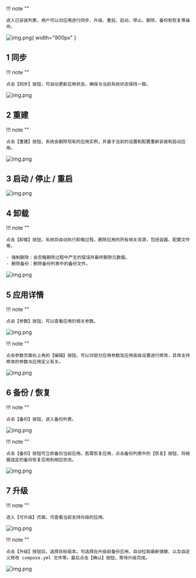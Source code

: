 !!! note ""

    进入已安装列表，用户可以对应用进行同步、升级、重启、启动、停止、删除、备份和恢复等操作。

![img.png](../../img/app/installed_list.png){ width="900px" }

## 1 同步

!!! note ""

    点击【同步】按钮，可自动更新应用状态，确保与当前系统状态保持一致。

![img.png](../../img/app/app_sync.png)

## 2 重建

!!! note ""

    点击【重建】按钮，系统会删除现有的应用实例，并基于当前的设置和配置重新安装和启动应用。

![img.png](../../img/app/app_rebuild.png)

## 3 启动 / 停止 / 重启

![img.png](../../img/app/app_restart.png)

## 4 卸载

!!! note ""

    点击【卸载】按钮，系统将自动执行卸载过程，删除应用的所有相关资源，包括容器、配置文件等。
    
    - 强制删除：会忽略删除过程中产生的错误并最终删除元数据。
    - 删除备份：删除备份列表中的备份文件。

![img.png](../../img/app/app_delete.png)

## 5 应用详情

!!! note ""

    点击【参数】按钮，可以查看应用的相关参数。

![img.png](../../img/app/install_detail.png)

!!! note ""

    点击参数页面右上角的【编辑】按钮，可以对部分应用参数及应用高级设置进行修改，具体支持修改的参数与应用定义有关。

![img.png](../../img/app/app_modify.png)

## 6 备份 / 恢复

!!! note ""

    点击【备份】按钮，进入备份列表。

![img.png](../../img/app/app_backup.png)

!!! note ""

    点击【备份】按钮可立即备份当前应用。若需恢复应用，点击备份列表中的【恢复】按钮，将根据选定的备份恢复应用到相应状态。

![img.png](../../img/app/app_restore.png)

## 7 升级

!!! note ""

    进入【可升级】页面，可查看当前支持升级的应用。

![img.png](../../img/app/upgrade_list.png)

!!! note ""

    点击【升级】按钮后，选择目标版本。可选择在升级前备份应用、自动拉取最新镜像、以及自定义修改 compose.yml 文件等。最后点击【确认】按钮，等待升级完成。

![img.png](../../img/app/app_upgrade.png)
